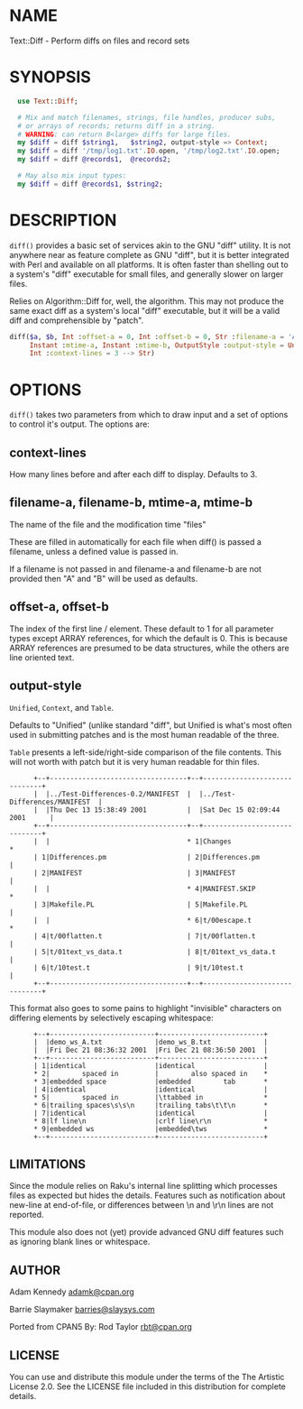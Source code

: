 # NAME

Text::Diff - Perform diffs on files and record sets

# SYNOPSIS

```raku
  use Text::Diff;

  # Mix and match filenames, strings, file handles, producer subs,
  # or arrays of records; returns diff in a string.
  # WARNING: can return B<large> diffs for large files.
  my $diff = diff $string1,   $string2, output-style => Context;
  my $diff = diff '/tmp/log1.txt'.IO.open, '/tmp/log2.txt'.IO.open;
  my $diff = diff @records1,  @records2;

  # May also mix input types:
  my $diff = diff @records1, $string2;
```

# DESCRIPTION

`diff()` provides a basic set of services akin to the GNU "diff"
utility. It is not anywhere near as feature complete as GNU "diff", but
it is better integrated with Perl and available on all platforms. It is
often faster than shelling out to a system's "diff" executable for small
files, and generally slower on larger files.

Relies on Algorithm::Diff for, well, the algorithm. This may not produce
the same exact diff as a system's local "diff" executable, but it will
be a valid diff and comprehensible by "patch".

```raku
diff($a, $b, Int :offset-a = 0, Int :offset-b = 0, Str :filename-a = 'A', Str :filename-b = 'B',
     Instant :mtime-a, Instant :mtime-b, OutputStyle :output-style = Unified, 
     Int :context-lines = 3 --> Str)
```

# OPTIONS

`diff()` takes two parameters from which to draw input and a set of
options to control it's output. The options are:

## context-lines
How many lines before and after each diff to display. Defaults to 3.

## filename-a, filename-b, mtime-a, mtime-b
The name of the file and the modification time "files"

These are filled in automatically for each file when diff() is
passed a filename, unless a defined value is passed in.

If a filename is not passed in and filename-a and filename-b are not
provided then "A" and "B" will be used as defaults.

## offset-a, offset-b
The index of the first line / element. These default to 1 for all
parameter types except ARRAY references, for which the default is 0.
This is because ARRAY references are presumed to be data structures,
while the others are line oriented text.

## output-style
`Unified`, `Context`, and `Table`.

Defaults to "Unified" (unlike standard "diff", but Unified is what's
most often used in submitting patches and is the most human readable
of the three.

`Table` presents a left-side/right-side comparison of the file contents.
This will not worth with patch but it is very human readable for thin
files.

```
      +--+----------------------------------+--+------------------------------+
      |  |../Test-Differences-0.2/MANIFEST  |  |../Test-Differences/MANIFEST  |
      |  |Thu Dec 13 15:38:49 2001          |  |Sat Dec 15 02:09:44 2001      |
      +--+----------------------------------+--+------------------------------+
      |  |                                  * 1|Changes                       *
      | 1|Differences.pm                    | 2|Differences.pm                |
      | 2|MANIFEST                          | 3|MANIFEST                      |
      |  |                                  * 4|MANIFEST.SKIP                 *
      | 3|Makefile.PL                       | 5|Makefile.PL                   |
      |  |                                  * 6|t/00escape.t                  *
      | 4|t/00flatten.t                     | 7|t/00flatten.t                 |
      | 5|t/01text_vs_data.t                | 8|t/01text_vs_data.t            |
      | 6|t/10test.t                        | 9|t/10test.t                    |
      +--+----------------------------------+--+------------------------------+
```
This format also goes to some pains to highlight "invisible" characters
on differing elements by selectively escaping whitespace:

```
      +--+--------------------------+--------------------------+
      |  |demo_ws_A.txt             |demo_ws_B.txt             |
      |  |Fri Dec 21 08:36:32 2001  |Fri Dec 21 08:36:50 2001  |
      +--+--------------------------+--------------------------+
      | 1|identical                 |identical                 |
      * 2|        spaced in         |        also spaced in    *
      * 3|embedded space            |embedded        tab       *
      | 4|identical                 |identical                 |
      * 5|        spaced in         |\ttabbed in               *
      * 6|trailing spaces\s\s\n     |trailing tabs\t\t\n       *
      | 7|identical                 |identical                 |
      * 8|lf line\n                 |crlf line\r\n             *
      * 9|embedded ws               |embedded\tws              *
      +--+--------------------------+--------------------------+
```

## LIMITATIONS
Since the module relies on Raku's internal line splitting which processes files as expected but
hides the details. Features such as notification about new-line at end-of-file, or differences
between \n and \r\n lines are not reported.

This module also does not (yet) provide advanced GNU diff features such as ignoring blank lines
or whitespace.

## AUTHOR

Adam Kennedy <adamk@cpan.org>

Barrie Slaymaker <barries@slaysys.com>

Ported from CPAN5 By: Rod Taylor <rbt@cpan.org>

## LICENSE

You can use and distribute this module under the terms of the The Artistic License 2.0. See the LICENSE file included in this distribution for complete details.
